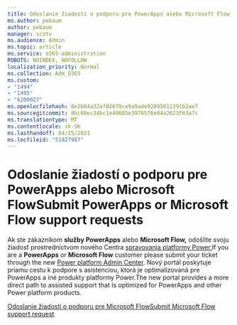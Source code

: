 ```yaml
---
title: Odoslanie žiadostí o podporu pre PowerApps alebo Microsoft Flow
ms.author: pebaum
author: pebaum
manager: scotv
ms.audience: Admin
ms.topic: article
ms.service: o365-administration
ROBOTS: NOINDEX, NOFOLLOW
localization_priority: Normal
ms.collection: Adm_O365
ms.custom:
- "1494"
- "1495"
- "6200027"
ms.openlocfilehash: 8e2b04a32af02679ce9a9ade92895011391b2ae7
ms.sourcegitcommit: 8bc60ec34bc1e40685e3976576e04a2623f63a7c
ms.translationtype: MT
ms.contentlocale: sk-SK
ms.lasthandoff: 04/15/2021
ms.locfileid: "51827987"
---
```

# <a name="submit-powerapps-or-microsoft-flow-support-requests"></a><span data-ttu-id="12c7d-102">Odoslanie žiadostí o podporu pre PowerApps alebo Microsoft Flow</span><span class="sxs-lookup"><span data-stu-id="12c7d-102">Submit PowerApps or Microsoft Flow support requests</span></span>

<span data-ttu-id="12c7d-103">Ak ste zákazníkom **služby PowerApps** alebo **Microsoft Flow,** odošlite svoju žiadosť prostredníctvom nového Centra [spravovania platformy Power.](https://admin.powerplatform.microsoft.com/support?newTicket&product=15819)</span><span class="sxs-lookup"><span data-stu-id="12c7d-103">If you are a **PowerApps** or **Microsoft Flow** customer please submit your ticket through the new [Power platform Admin Center](https://admin.powerplatform.microsoft.com/support?newTicket&product=15819).</span></span> <span data-ttu-id="12c7d-104">Nový portál poskytuje priamu cestu k podpore s asistenciou, ktorá je optimalizovaná pre PowerApps a iné produkty platformy Power.</span><span class="sxs-lookup"><span data-stu-id="12c7d-104">The new portal provides a more direct path to assisted support that is optimized for PowerApps and other Power platform products.</span></span>

[<span data-ttu-id="12c7d-105">Odoslanie žiadosti o podporu pre Microsoft Flow</span><span class="sxs-lookup"><span data-stu-id="12c7d-105">Submit Microsoft Flow support request</span></span>](https://admin.powerplatform.microsoft.com/support?newTicket&product=Flow)